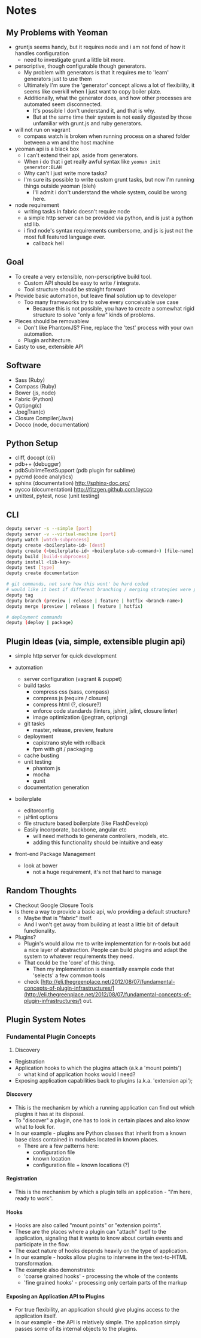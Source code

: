 # Notes

## My Problems with Yeoman
* gruntjs seems handy, but it requires node and i am not fond of how it handles configuration
    * need to investigate grunt a little bit more.
* perscriptive, though configurable though generators.
    * My problem with generators is that it requires me to 'learn' generators just to use them
    * Ultimately I'm sure the 'generator' concept allows a lot of flexibility, it seems like overkill when I just want to copy boiler plate.
    * Additionally, what the generator does, and how other processes are automated seem disconnected. 
        * It's possible I don't understand it, and that is why. 
        * But at the same time their system is not easily digested by those unfamiliar with grunt.js and ruby generators.
* will not run on vagrant
    * compass watch is broken when running process on a shared folder between a vm and the host machine
* yeoman api is a black box
    * I can't extend their api, aside from generators. 
    * When i do that i get really awful syntax like `yeoman init generator:BLAH`
    * Why can't I just write more tasks?
    * I'm sure its possible to write custom grunt tasks, but now I'm running things outside yeoman (bleh)
        * I'll admit i don't understand the whole system, could be wrong here.
* node requirement
    * writing tasks in fabric doesn't require node
    * a simple http server can be provided via python, and is just a python std lib.
    * i find node's syntax requirements cumbersome, and js is just not the most full featured language ever.
        * callback hell



## Goal
* To create a very extensible, non-perscriptive build tool.
    * Custom API should be easy to write / integrate.
    * Tool structure should be straight forward
* Provide basic automation, but leave final solution up to developer
    * Too many frameworks try to solve every conceivable use case
        * Because this is not possible, you have to create a somewhat rigid structure to solve "only a few" kinds of problems.
* Pieces should be removablew
    * Don't like PhantomJS? Fine, replace the 'test' process with your own automation.
    * Plugin architecture.
* Easty to use, extensible API

## Software
* Sass (Ruby)
* Compass (Ruby)
* Bower (js, node)
* Fabric (Python)
* Optipng(c)
* JpegTran(c)
* Closure Compiler(Java)
* Docco (node, documentation)

## Python Setup
* cliff, docopt (cli)
* pdb++ (debugger)
* pdbSublimeTextSupport (pdb plugin for sublime)
* pycmd (code analytics)
* sphinx (documentation) http://sphinx-doc.org/
* pycco (documentation) http://fitzgen.github.com/pycco
* unittest, pytest, nose (unit testing)

## CLI

```bash
deputy server -s --simple [port]
deputy server -v --virtual-machine [port]
deputy watch [watch-subprocess]
deputy create <boilerplate-id> [dest]
deputy create (<boilerplate-id> <boilerplate-sub-command>) [file-name]
deputy build [build-subprocess]
deputy install <lib-key>
deputy test [type]
deputy create documentation

# git commands, not sure how this wont' be hard coded
# would like it best if different branching / merging strategies were possible
deputy tag
deputy branch (preview | release | feature | hotfix <branch-name>)
deputy merge (preview | release | feature | hotfix)

# deployment commands
deputy (deploy | package)

```

## Plugin Ideas (via, simple, extensible plugin api)

* simple http server for quick development

* automation
    * server configuration (vagrant & puppet)
    * build tasks
        * compress css (sass, compass)
        * compress js (require / closure)
        * compress html (?, closure?)
        * enforce code standards (linters, jshint, jslint, closure linter)
        * image optimization (jpegtran, optipng)
    * git tasks
        * master, release, preview, feature
    * deployment
        * capistrano style with rollback
        * fpm with git / packaging
    * cache busting
    * unit testing
        * phantom js
        * mocha
        * qunit
    * documentation generation

* boilerplate
    * editorconfig
    * jsHint options
    * file structure based boilerplate (like FlashDevelop)
    * Easily incorporate, backbone, angular etc
        * will need methods to generate controllers, models, etc.
        * adding this functionality should be intuitive and easy

* front-end Package Management
    * look at bower
        * not a huge requirement, it's not that hard to manage

## Random Thoughts
* Checkout Google Closure Tools
* Is there a way to provide a basic api, w/o providing a default structure?
    * Maybe that is "fabric" itself. 
    * And I won't get away from building at least a little bit of default functionality.
* Plugins? 
    * Plugin's would allow me to write implementation for n-tools but add a nice layer of abstraction. People can build plugins and adapt the system to whatever requirements they need.
    * That could be the 'core' of this thing.
        * Then my implementation is essentially example code that 'selects' a few common tools
    * check [http://eli.thegreenplace.net/2012/08/07/fundamental-concepts-of-plugin-infrastructures/](http://eli.thegreenplace.net/2012/08/07/fundamental-concepts-of-plugin-infrastructures/) out.

## Plugin System Notes

### Fundamental Plugin Concepts
1. Discovery
* Registration
* Application hooks to which the plugins attach (a.k.a 'mount points')
    * what kind of application hooks would I need?
* Exposing application capabilities back to plugins (a.k.a. 'extension api');

#### Discovery
* This is the mechanism by which a running application can find out which plugins it has at its disposal.
* To "discover" a plugin, one has to look in certain places and also know what to look for.
* In our example - plugins are Python classes that inherit from a known base class contained in modules located in known places.
    * There are a few patterns here:
        * configuration file
        * known location
        * configuration file + known locations (?)

#### Registration
* This is the mechanism by which a plugin tells an application - "I'm here, ready to work".

#### Hooks
* Hooks are also called "mount points" or "extension points".
* These are the places where a plugin can "attach" itself to the application, signaling that it wants to know about certain events and participate in the flow.
* The exact nature of hooks depends heavily on the type of application.
* In our example - hooks allow plugins to intervene in the text-to-HTML transformation.
* The example also demonstrates:
    * 'coarse grained hooks' - processing the whole of the contents
    * 'fine grained hooks' - processing only certain parts of the markup

#### Exposing an Application API to Plugins
* For true flexibility, an application should give plugins access to the application itself.
* In our example - the API is relatively simple. The application simply passes some of its internal objects to the plugins.